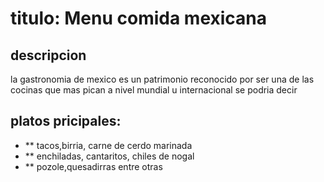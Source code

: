 # titulo: Menu comida mexicana 

## descripcion 
la gastronomia de mexico es un patrimonio reconocido por ser una de las cocinas que mas pican a nivel mundial u internacional se  podria decir

## platos pricipales:
- ** tacos,birria, carne de cerdo marinada
- ** enchiladas, cantaritos, chiles de nogal
- ** pozole,quesadirras entre otras


